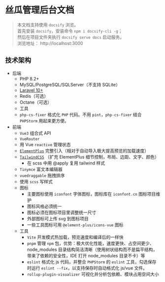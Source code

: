 # 丝瓜管理后台文档

> 本文档支持使用 `docsify` 浏览。  
> 首先安装 `docsify`，安装命令 `npm i docsify-cli -g`；  
> 然后在项目文件夹执行 `docsify serve docs` 启动服务。  
> 浏览地址： http://localhost:3000


## 技术架构

- 后端
  - PHP 8.2+
  - MySQL/PostgreSQL/SQLServer（不支持 SQLite）
  - [Laravel 10+](https://learnku.com/docs/laravel/10.x)
  - Redis（可选）
  - Octane（可选）
  -  工具
    - `php-cs-fixer` 格式化 `PHP` 代码。不用 `pint`，`php-cs-fixer` 结合 `PHPStorm` 用起来更方便。
- 前端
  - `Vue3` 组合式 API
  - `VueRouter`
  - 用 Vue `reactive` 管理状态
  - [`ElementPlus`](https://element-plus.gitee.io/zh-CN/) 完整引入（相对于自动导入极大提高预览的加载速度）
  - [`TailwindCSS`](https://tailwindcss.com/docs) （扩充 ElementPlus 细节控制，布局、边距、文字、颜色）
    - 在 scss 中用 @apply 复用 tailwind 样式
  - `Tinymce` 富文本编辑器
  - `vuedraggable` 拖拽排序
  - 使用 `scss` 写样式
  - 图标
    - 主要图标使用 `iconfont` 字体图标，图标库在 `iconfont.cn` 图标项目维护
    - 图标风格必须统一
    - 图标必须在图标项目里调整统一尺寸
    - 外部图标可上传 svg 到图标项目
    - 一些工具图标可用 `@element-plus/icons-vue` 图标
  - 工具
    - `Vite` 开发模式热加载，预览速度和编译后的一样快
    - `pnpm` 管理 `npm` 包，优势：极大优化性能，速度更快、占空间更少、node_modules 目录结构简洁清晰（使用树状结构而不是扁平结构，带来了依赖的安全性，IDE 打开 node_modules 目录不卡）等
    - `eslint` 格式化 js 代码，并整合 `PHPStorm` 的 `eslint` 工具，勾选保存时运行 `eslint --fix`，以支持保存时自动格式化 js/vue 文件。
    - `rollup-plugin-visualizer` 可视化并分析包依赖、模块占用空间大小

